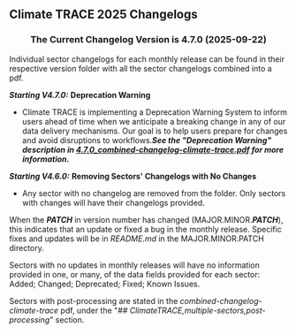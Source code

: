 ## Climate TRACE 2025 Changelogs

<h3 align="center">The Current Changelog Version is 4.7.0 (2025-09-22)</h3>

Individual sector changelogs for each monthly release can be found in their respective version folder with all the sector changelogs combined into a pdf.

_**Starting V4.7.0:**_ **Deprecation Warning**

- Climate TRACE is implementing a Deprecation Warning System to inform users ahead of time when we anticipate a breaking change in any of our data delivery mechanisms. Our goal is to help users prepare for changes and avoid disruptions to workflows.**_See the "Deprecation Warning" description in [4.7.0_combined-changelog-climate-trace.pdf](https://github.com/climatetracecoalition/methodology-documents/blob/main/2025/CHANGELOG/09_Sept_V4.7.0/4.7.0_combined-changelog-climate-trace.docx.pdf) for more information._**

_**Starting V4.6.0:**_ **Removing Sectors' Changelogs with No Changes**
- Any sector with no changelog are removed from the folder. Only sectors with changes will have their changelogs provided. 

When the ***PATCH*** in version number has changed (MAJOR.MINOR.***PATCH***), this indicates that an update or fixed a bug in the monthly release. Specific fixes and updates will be in _README.md_ in the MAJOR.MINOR.PATCH directory.

Sectors with no updates in monthly releases will have no information provided in one, or many, of the data fields provided for each sector: 
Added; Changed; Deprecated; Fixed; Known Issues.

Sectors with post-processing are stated in the *combined-changelog-climate-trace* pdf, under the "*## ClimateTRACE,multiple-sectors,post-processing*" section.

